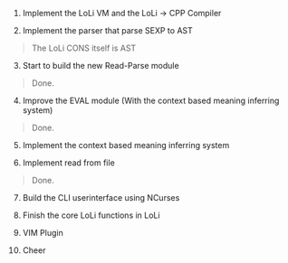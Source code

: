 1. Implement the LoLi VM and the LoLi -> CPP Compiler

2. Implement the parser that parse SEXP to AST

>The LoLi CONS itself is AST

3. Start to build the new Read-Parse module

>Done.

4. Improve the EVAL module (With the context based meaning inferring system)

>Done.

5. Implement the context based meaning inferring system

6. Implement read from file

>Done.

7. Build the CLI userinterface using NCurses

8. Finish the core LoLi functions in LoLi

9. VIM Plugin

10. Cheer
